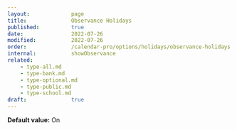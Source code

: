 ```yaml
---
layout:             page
title:              Observance Holidays
published:          true
date:               2022-07-26
modified:           2022-07-26
order:              /calendar-pro/options/holidays/observance-holidays
internal:           showObservance
related:
    - type-all.md
    - type-bank.md
    - type-optional.md
    - type-public.md
    - type-school.md
draft:              true
---
```

**Default value:** On
